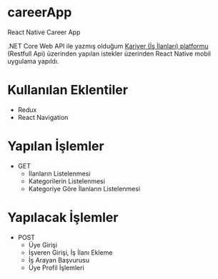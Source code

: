 # careerApp
 React Native Career App

 .NET Core Web API ile yazmış olduğum [Kariyer (İş İlanları) platformu](https://github.com/hgtucel/CareerPlatform) (Restfull Api) üzerinden yapılan istekler üzerinden React Native mobil uygulama yapıldı.

# Kullanılan Eklentiler
- Redux
- React Navigation

# Yapılan İşlemler
- GET
  - İlanların Listelenmesi
  - Kategorilerin Listelenmesi
  - Kategoriye Göre İlanların Listelenmesi

# Yapılacak İşlemler
- POST
  - Üye Girişi
  - İşveren Girişi, İş İlanı Ekleme
  - İş Arayan Başvurusu
  - Üye Profil İşlemleri
